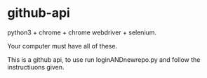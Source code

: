 # github-api
python3 + chrome + chrome webdriver + selenium.

Your computer must have all of these.

This is a github api, to use run loginANDnewrepo.py and follow the instructiuons given.
